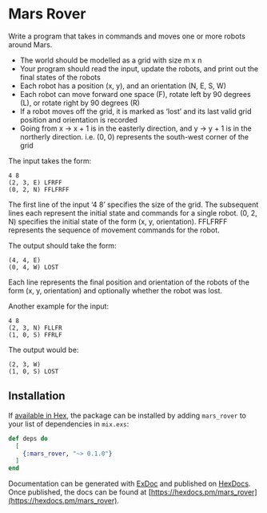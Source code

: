 # Mars Rover

Write a program that takes in commands and moves one or more robots around
Mars.

- The world should be modelled as a grid with size m x n
- Your program should read the input, update the robots, and print out the final states of the robots
- Each robot has a position (x, y), and an orientation (N, E, S, W)
- Each robot can move forward one space (F), rotate left by 90 degrees (L), or rotate right by 90 degrees (R)
- If a robot moves off the grid, it is marked as ‘lost’ and its last valid grid position and orientation is recorded
- Going from x -> x + 1 is in the easterly direction, and y -> y + 1 is in the northerly direction. i.e. (0, 0) represents the south-west corner of the grid

The input takes the form:

```
4 8
(2, 3, E) LFRFF
(0, 2, N) FFLFRFF
```

The first line of the input ‘4 8’ specifies the size of the grid. The subsequent lines each
represent the initial state and commands for a single robot. (0, 2, N) specifies the initial state
of the form (x, y, orientation). FFLFRFF represents the sequence of movement commands
for the robot.

The output should take the form:

```
(4, 4, E)
(0, 4, W) LOST
```

Each line represents the final position and orientation of the robots of the form (x, y,
orientation) and optionally whether the robot was lost.

Another example for the input:

```
4 8
(2, 3, N) FLLFR
(1, 0, S) FFRLF
```

The output would be:

```
(2, 3, W)
(1, 0, S) LOST
```

## Installation

If [available in Hex](https://hex.pm/docs/publish), the package can be installed
by adding `mars_rover` to your list of dependencies in `mix.exs`:

```elixir
def deps do
  [
    {:mars_rover, "~> 0.1.0"}
  ]
end
```

Documentation can be generated with [ExDoc](https://github.com/elixir-lang/ex_doc)
and published on [HexDocs](https://hexdocs.pm). Once published, the docs can
be found at [https://hexdocs.pm/mars_rover](https://hexdocs.pm/mars_rover).

